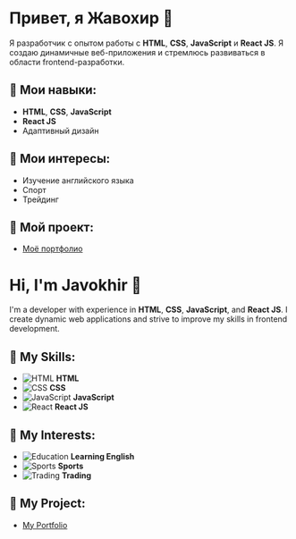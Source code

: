 # Привет, я Жавохир 👋

Я разработчик с опытом работы с **HTML**, **CSS**, **JavaScript** и **React JS**. Я создаю динамичные веб-приложения и стремлюсь развиваться в области frontend-разработки.

## 💼 Мои навыки:
- **HTML**, **CSS**, **JavaScript**
- **React JS**
- Адаптивный дизайн


## 🌱 Мои интересы:
- Изучение английского языка
- Спорт
- Трейдинг

## 📍 Мой проект:
- [Моё портфолио](https://phantomhacker219.github.io/Portfolio/)


# Hi, I'm Javokhir 👋

I'm a developer with experience in **HTML**, **CSS**, **JavaScript**, and **React JS**. I create dynamic web applications and strive to improve my skills in frontend development.

## 💼 My Skills:
- ![HTML](https://img.shields.io/badge/HTML-FF5733?style=flat&logo=html5&logoColor=white) **HTML**
- ![CSS](https://img.shields.io/badge/CSS-2965F1?style=flat&logo=css3&logoColor=white) **CSS**
- ![JavaScript](https://img.shields.io/badge/JavaScript-F7DF1E?style=flat&logo=javascript&logoColor=black) **JavaScript**
- ![React](https://img.shields.io/badge/React-61DAFB?style=flat&logo=react&logoColor=black) **React JS**

## 🌱 My Interests:
- ![Education](https://img.shields.io/badge/Education-4CAF50?style=flat&logo=education&logoColor=white) **Learning English**
- ![Sports](https://img.shields.io/badge/Sports-FF6F61?style=flat&logo=fitness&logoColor=white) **Sports**
- ![Trading](https://img.shields.io/badge/Trading-4B9CD3?style=flat&logo=tradingview&logoColor=white) **Trading**

## 📍 My Project:
- [My Portfolio](https://phantomhacker219.github.io/Portfolio/)

